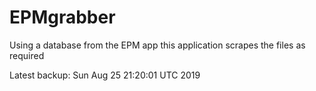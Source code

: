# EPMgrabber
Using a database from the EPM app this application scrapes the files as required


Latest backup: Sun Aug 25 21:20:01 UTC 2019
